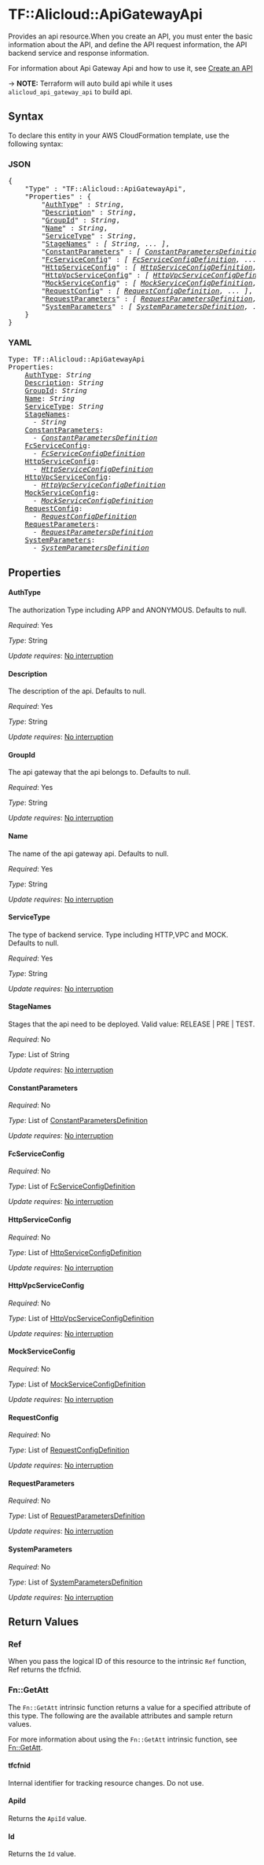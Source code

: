 # TF::Alicloud::ApiGatewayApi

Provides an api resource.When you create an API, you must enter the basic information about the API, and define the API request information, the API backend service and response information.

For information about Api Gateway Api and how to use it, see [Create an API](https://www.alibabacloud.com/help/doc-detail/29478.htm)

-> **NOTE:** Terraform will auto build api while it uses `alicloud_api_gateway_api` to build api.

## Syntax

To declare this entity in your AWS CloudFormation template, use the following syntax:

### JSON

<pre>
{
    "Type" : "TF::Alicloud::ApiGatewayApi",
    "Properties" : {
        "<a href="#authtype" title="AuthType">AuthType</a>" : <i>String</i>,
        "<a href="#description" title="Description">Description</a>" : <i>String</i>,
        "<a href="#groupid" title="GroupId">GroupId</a>" : <i>String</i>,
        "<a href="#name" title="Name">Name</a>" : <i>String</i>,
        "<a href="#servicetype" title="ServiceType">ServiceType</a>" : <i>String</i>,
        "<a href="#stagenames" title="StageNames">StageNames</a>" : <i>[ String, ... ]</i>,
        "<a href="#constantparameters" title="ConstantParameters">ConstantParameters</a>" : <i>[ <a href="constantparametersdefinition.md">ConstantParametersDefinition</a>, ... ]</i>,
        "<a href="#fcserviceconfig" title="FcServiceConfig">FcServiceConfig</a>" : <i>[ <a href="fcserviceconfigdefinition.md">FcServiceConfigDefinition</a>, ... ]</i>,
        "<a href="#httpserviceconfig" title="HttpServiceConfig">HttpServiceConfig</a>" : <i>[ <a href="httpserviceconfigdefinition.md">HttpServiceConfigDefinition</a>, ... ]</i>,
        "<a href="#httpvpcserviceconfig" title="HttpVpcServiceConfig">HttpVpcServiceConfig</a>" : <i>[ <a href="httpvpcserviceconfigdefinition.md">HttpVpcServiceConfigDefinition</a>, ... ]</i>,
        "<a href="#mockserviceconfig" title="MockServiceConfig">MockServiceConfig</a>" : <i>[ <a href="mockserviceconfigdefinition.md">MockServiceConfigDefinition</a>, ... ]</i>,
        "<a href="#requestconfig" title="RequestConfig">RequestConfig</a>" : <i>[ <a href="requestconfigdefinition.md">RequestConfigDefinition</a>, ... ]</i>,
        "<a href="#requestparameters" title="RequestParameters">RequestParameters</a>" : <i>[ <a href="requestparametersdefinition.md">RequestParametersDefinition</a>, ... ]</i>,
        "<a href="#systemparameters" title="SystemParameters">SystemParameters</a>" : <i>[ <a href="systemparametersdefinition.md">SystemParametersDefinition</a>, ... ]</i>
    }
}
</pre>

### YAML

<pre>
Type: TF::Alicloud::ApiGatewayApi
Properties:
    <a href="#authtype" title="AuthType">AuthType</a>: <i>String</i>
    <a href="#description" title="Description">Description</a>: <i>String</i>
    <a href="#groupid" title="GroupId">GroupId</a>: <i>String</i>
    <a href="#name" title="Name">Name</a>: <i>String</i>
    <a href="#servicetype" title="ServiceType">ServiceType</a>: <i>String</i>
    <a href="#stagenames" title="StageNames">StageNames</a>: <i>
      - String</i>
    <a href="#constantparameters" title="ConstantParameters">ConstantParameters</a>: <i>
      - <a href="constantparametersdefinition.md">ConstantParametersDefinition</a></i>
    <a href="#fcserviceconfig" title="FcServiceConfig">FcServiceConfig</a>: <i>
      - <a href="fcserviceconfigdefinition.md">FcServiceConfigDefinition</a></i>
    <a href="#httpserviceconfig" title="HttpServiceConfig">HttpServiceConfig</a>: <i>
      - <a href="httpserviceconfigdefinition.md">HttpServiceConfigDefinition</a></i>
    <a href="#httpvpcserviceconfig" title="HttpVpcServiceConfig">HttpVpcServiceConfig</a>: <i>
      - <a href="httpvpcserviceconfigdefinition.md">HttpVpcServiceConfigDefinition</a></i>
    <a href="#mockserviceconfig" title="MockServiceConfig">MockServiceConfig</a>: <i>
      - <a href="mockserviceconfigdefinition.md">MockServiceConfigDefinition</a></i>
    <a href="#requestconfig" title="RequestConfig">RequestConfig</a>: <i>
      - <a href="requestconfigdefinition.md">RequestConfigDefinition</a></i>
    <a href="#requestparameters" title="RequestParameters">RequestParameters</a>: <i>
      - <a href="requestparametersdefinition.md">RequestParametersDefinition</a></i>
    <a href="#systemparameters" title="SystemParameters">SystemParameters</a>: <i>
      - <a href="systemparametersdefinition.md">SystemParametersDefinition</a></i>
</pre>

## Properties

#### AuthType

The authorization Type including APP and ANONYMOUS. Defaults to null.

_Required_: Yes

_Type_: String

_Update requires_: [No interruption](https://docs.aws.amazon.com/AWSCloudFormation/latest/UserGuide/using-cfn-updating-stacks-update-behaviors.html#update-no-interrupt)

#### Description

The description of the api. Defaults to null.

_Required_: Yes

_Type_: String

_Update requires_: [No interruption](https://docs.aws.amazon.com/AWSCloudFormation/latest/UserGuide/using-cfn-updating-stacks-update-behaviors.html#update-no-interrupt)

#### GroupId

The api gateway that the api belongs to. Defaults to null.

_Required_: Yes

_Type_: String

_Update requires_: [No interruption](https://docs.aws.amazon.com/AWSCloudFormation/latest/UserGuide/using-cfn-updating-stacks-update-behaviors.html#update-no-interrupt)

#### Name

The name of the api gateway api. Defaults to null.

_Required_: Yes

_Type_: String

_Update requires_: [No interruption](https://docs.aws.amazon.com/AWSCloudFormation/latest/UserGuide/using-cfn-updating-stacks-update-behaviors.html#update-no-interrupt)

#### ServiceType

The type of backend service. Type including HTTP,VPC and MOCK. Defaults to null.

_Required_: Yes

_Type_: String

_Update requires_: [No interruption](https://docs.aws.amazon.com/AWSCloudFormation/latest/UserGuide/using-cfn-updating-stacks-update-behaviors.html#update-no-interrupt)

#### StageNames

Stages that the api need to be deployed. Valid value: RELEASE | PRE | TEST.

_Required_: No

_Type_: List of String

_Update requires_: [No interruption](https://docs.aws.amazon.com/AWSCloudFormation/latest/UserGuide/using-cfn-updating-stacks-update-behaviors.html#update-no-interrupt)

#### ConstantParameters

_Required_: No

_Type_: List of <a href="constantparametersdefinition.md">ConstantParametersDefinition</a>

_Update requires_: [No interruption](https://docs.aws.amazon.com/AWSCloudFormation/latest/UserGuide/using-cfn-updating-stacks-update-behaviors.html#update-no-interrupt)

#### FcServiceConfig

_Required_: No

_Type_: List of <a href="fcserviceconfigdefinition.md">FcServiceConfigDefinition</a>

_Update requires_: [No interruption](https://docs.aws.amazon.com/AWSCloudFormation/latest/UserGuide/using-cfn-updating-stacks-update-behaviors.html#update-no-interrupt)

#### HttpServiceConfig

_Required_: No

_Type_: List of <a href="httpserviceconfigdefinition.md">HttpServiceConfigDefinition</a>

_Update requires_: [No interruption](https://docs.aws.amazon.com/AWSCloudFormation/latest/UserGuide/using-cfn-updating-stacks-update-behaviors.html#update-no-interrupt)

#### HttpVpcServiceConfig

_Required_: No

_Type_: List of <a href="httpvpcserviceconfigdefinition.md">HttpVpcServiceConfigDefinition</a>

_Update requires_: [No interruption](https://docs.aws.amazon.com/AWSCloudFormation/latest/UserGuide/using-cfn-updating-stacks-update-behaviors.html#update-no-interrupt)

#### MockServiceConfig

_Required_: No

_Type_: List of <a href="mockserviceconfigdefinition.md">MockServiceConfigDefinition</a>

_Update requires_: [No interruption](https://docs.aws.amazon.com/AWSCloudFormation/latest/UserGuide/using-cfn-updating-stacks-update-behaviors.html#update-no-interrupt)

#### RequestConfig

_Required_: No

_Type_: List of <a href="requestconfigdefinition.md">RequestConfigDefinition</a>

_Update requires_: [No interruption](https://docs.aws.amazon.com/AWSCloudFormation/latest/UserGuide/using-cfn-updating-stacks-update-behaviors.html#update-no-interrupt)

#### RequestParameters

_Required_: No

_Type_: List of <a href="requestparametersdefinition.md">RequestParametersDefinition</a>

_Update requires_: [No interruption](https://docs.aws.amazon.com/AWSCloudFormation/latest/UserGuide/using-cfn-updating-stacks-update-behaviors.html#update-no-interrupt)

#### SystemParameters

_Required_: No

_Type_: List of <a href="systemparametersdefinition.md">SystemParametersDefinition</a>

_Update requires_: [No interruption](https://docs.aws.amazon.com/AWSCloudFormation/latest/UserGuide/using-cfn-updating-stacks-update-behaviors.html#update-no-interrupt)

## Return Values

### Ref

When you pass the logical ID of this resource to the intrinsic `Ref` function, Ref returns the tfcfnid.

### Fn::GetAtt

The `Fn::GetAtt` intrinsic function returns a value for a specified attribute of this type. The following are the available attributes and sample return values.

For more information about using the `Fn::GetAtt` intrinsic function, see [Fn::GetAtt](https://docs.aws.amazon.com/AWSCloudFormation/latest/UserGuide/intrinsic-function-reference-getatt.html).

#### tfcfnid

Internal identifier for tracking resource changes. Do not use.

#### ApiId

Returns the <code>ApiId</code> value.

#### Id

Returns the <code>Id</code> value.

